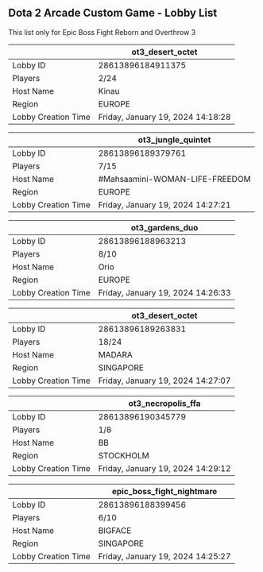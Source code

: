## Dota 2 Arcade Custom Game - Lobby List

This list only for Epic Boss Fight Reborn and Overthrow 3

|  | ot3_desert_octet |
| ------ | ------ |
| Lobby ID | 28613896184911375 |
| Players | 2/24 |
| Host Name | Kinau |
| Region | EUROPE |
| Lobby Creation Time | Friday, January 19, 2024 14:18:28 |


|  | ot3_jungle_quintet |
| ------ | ------ |
| Lobby ID | 28613896189379761 |
| Players | 7/15 |
| Host Name | #Mahsaamini-WOMAN-LIFE-FREEDOM |
| Region | EUROPE |
| Lobby Creation Time | Friday, January 19, 2024 14:27:21 |


|  | ot3_gardens_duo |
| ------ | ------ |
| Lobby ID | 28613896188963213 |
| Players | 8/10 |
| Host Name | Orio |
| Region | EUROPE |
| Lobby Creation Time | Friday, January 19, 2024 14:26:33 |


|  | ot3_desert_octet |
| ------ | ------ |
| Lobby ID | 28613896189263831 |
| Players | 18/24 |
| Host Name | MADARA |
| Region | SINGAPORE |
| Lobby Creation Time | Friday, January 19, 2024 14:27:07 |


|  | ot3_necropolis_ffa |
| ------ | ------ |
| Lobby ID | 28613896190345779 |
| Players | 1/8 |
| Host Name | BB |
| Region | STOCKHOLM |
| Lobby Creation Time | Friday, January 19, 2024 14:29:12 |


|  | epic_boss_fight_nightmare |
| ------ | ------ |
| Lobby ID | 28613896188399456 |
| Players | 6/10 |
| Host Name | BIGFACE |
| Region | SINGAPORE |
| Lobby Creation Time | Friday, January 19, 2024 14:25:27 |


